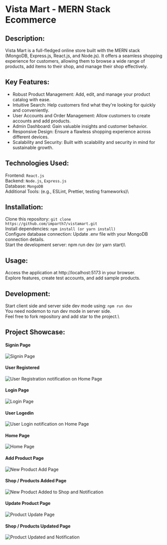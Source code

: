 # Vista Mart - MERN Stack Ecommerce

## Description:

Vista Mart is a full-fledged online store built with the MERN stack (MongoDB, Express.js, React.js, and Node.js). It offers a seamless shopping experience for customers, allowing them to browse a wide range of products, add items to their shop, and manage their shop effectively.

## Key Features:

- Robust Product Management: Add, edit, and manage your product catalog with ease.
- Intuitive Search: Help customers find what they're looking for quickly and conveniently.
- User Accounts and Order Management: Allow customers to create accounts and add products.
- Admin Dashboard: Gain valuable insights and customer behavior.
- Responsive Design: Ensure a flawless shopping experience across different devices.
- Scalability and Security: Built with scalability and security in mind for sustainable growth.

## Technologies Used:

Frontend: `React.js`\
Backend: `Node.js`, `Express.js`\
Database: `MongoDB`\
Additional Tools: (e.g., ESLint, Prettier, testing frameworks)\

## Installation:

Clone this repository: `git clone https://github.com/imparth7/vistamart.git`\
Install dependencies: `npm install (or yarn install)`\
Configure database connection: Update .env file with your MongoDB connection details.\
Start the development server: npm run dev (or yarn start)\

## Usage:

Access the application at http://localhost:5173 in your browser.\
Explore features, create test accounts, and add sample products.

## Development:

Start client side and server side dev mode using: `npm run dev`\
You need nodemon to run dev mode in server side.\
Feel free to fork repository and add star to the project.\

## Project Showcase:

#### Signin Page
![Signin Page](https://github.com/imparth7/vistamart/blob/master/Assets/Signin.png?raw=true)

#### User Registered
![User Registration notification on Home Page](https://github.com/imparth7/vistamart/blob/master/Assets/UserRegister.png?raw=true)

#### Login Page
![Login Page](https://github.com/imparth7/vistamart/blob/master/Assets/Login.png?raw=true)

#### User Logedin
![User Login notification on Home Page](https://github.com/imparth7/vistamart/blob/master/Assets/UserLogin.png?raw=true)

#### Home Page
![Home Page](https://github.com/imparth7/vistamart/blob/master/Assets/HomePage.png?raw=true)

#### Add Product Page
![New Product Add Page](https://github.com/imparth7/vistamart/blob/master/Assets/AddProduct.png?raw=true)

#### Shop / Products Added Page
![New Product Added to Shop and Notification](https://github.com/imparth7/vistamart/blob/master/Assets/ShopProductAdded.png?raw=true)

#### Update Product Page
![Product Update Page](https://github.com/imparth7/vistamart/blob/master/Assets/UpdateProduct.png?raw=true)

#### Shop / Products Updated Page
![Product Updated and Notification](https://github.com/imparth7/vistamart/blob/master/Assets/ShopProductUpdated.png?raw=true)